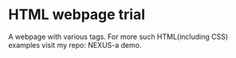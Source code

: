 # HTML webpage trial
 A webpage with various tags. 
 For more such HTML(including CSS) examples visit my repo: NEXUS-a demo.
